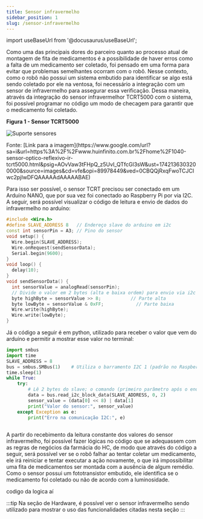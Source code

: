 ```yaml
---
title: Sensor infravermelho
sidebar_position: 1
slug: /sensor-infravermelho
---
```


import useBaseUrl from '@docusaurus/useBaseUrl';

Como uma das principais dores do parceiro quanto ao processo atual de montagem de fita de medicamentos é a possibilidade de haver erros como a falta de um medicamento ser coletado, foi pensado em uma forma para evitar que problemas semelhantes ocorram com o robô. Nesse contexto, como o robô não possui um sistema embutido para identificar se algo está sendo coletado por ele na ventosa, foi necessário a integração com um sensor de infravermelho para assegurar essa verificação. Dessa maneira, através da integração do sensor infravermelhor TCRT5000 com o sistema, foi possível programar no código um modo de checagem para garantir que o medicamento foi coletado.

<div style={{ textAlign: 'center' }}>
  <p><strong>Figura 1 - Sensor TCRT5000</strong></p>
  <img 
    src={useBaseUrl('/img/sensor_tcrt5000.png')} 
    alt="Suporte sensores" 
    title="Suporte sensores" 
    style={{ maxWidth: '80%', height: 'auto' }}
  />
  <p>Fonte: [Link para a imagem](https://www.google.com/url?sa=i&url=https%3A%2F%2Fwww.huinfinito.com.br%2Fhome%2F1040-sensor-optico-reflexivo-ir-tcrt5000.html&psig=AOvVaw3tFHpQ_z5UvI_QTfcGl3sW&ust=1742136303200000&source=images&cd=vfe&opi=89978449&ved=0CBQQjRxqFwoTCJCIwc2pjIwDFQAAAAAdAAAAABAE)</p>
</div>

Para isso ser possível, o sensor TCRT precisou ser conectado em um Arduíno NANO, que por sua vez foi conectado ao Raspberry Pi por via I2C. A seguir, será possível visualizar o código de leitura e envio de dados do infravermelho no arduíno:

```c++
#include <Wire.h>
#define SLAVE_ADDRESS 8   // Endereço slave do arduino em i2c
const int sensorPin = A3; // Pino do sensor
void setup() {
  Wire.begin(SLAVE_ADDRESS);
  Wire.onRequest(sendSensorData);
  Serial.begin(9600);
}
void loop() {
  delay(10);
}
void sendSensorData() {
  int sensorValue = analogRead(sensorPin);
  // Divide o valor em 2 bytes (alta e baixa ordem) para envio via i2c
  byte highByte = sensorValue >> 8;           // Parte alta
  byte lowByte = sensorValue & 0xFF;            // Parte baixa
  Wire.write(highByte);
  Wire.write(lowByte);
}
```

Já o código a seguir é em python, utilizado para receber o valor que vem do arduíno e permitir a mostrar esse valor no terminal:

```python
import smbus
import time
SLAVE_ADDRESS = 8
bus = smbus.SMBus(1)    # Utiliza o barramento I2C 1 (padrão no Raspberry Pi)
time.sleep(1)
while True:
    try:
        # Lê 2 bytes do slave; o comando (primeiro parâmetro após o endereço) pode ser 0
        data = bus.read_i2c_block_data(SLAVE_ADDRESS, 0, 2)
        sensor_value = (data[0] << 8) | data[1]
        print("Valor do sensor:", sensor_value)
    except Exception as e:
        print("Erro na comunicação I2C:", e)
    
```

A partir do recebimento da leitura constante dos valores do sensor infravermelho, foi possível fazer lógicas no código que se adequassem com as regras de negócios da farmácia do HC, de modo que através do código a seguir, será possível ver se o robô falhar ao tentar coletar um medicamento, ele irá reiniciar e tentar executar a ação novamente, o que irá impossibilitar uma fita de medicamentos ser montada com a ausência de algum remédio. Como o sensor possui um fototransistor embutido, ele identifica se o medicamento foi coletado ou não de acordo com a luminosidade.

codigo da logica aí

:::tip
Na seção de Hardware, é possível ver o sensor infravermelho sendo utilizado para mostrar o uso das funcionalidades citadas nesta seção
:::